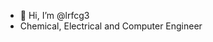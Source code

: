 - 👋 Hi, I’m @lrfcg3
- Chemical, Electrical and Computer Engineer


<!---
lrfcg3/lrfcg3 is a ✨ special ✨ repository because its `README.md` (this file) appears on your GitHub profile.
You can click the Preview link to take a look at your changes.
--->
